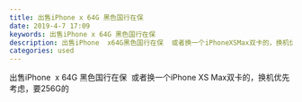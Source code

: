 ```yaml
---
title: 出售iPhone x 64G 黑色国行在保
date: 2019-4-7 17:09
keywords: 出售iPhone x 64G 黑色国行在保
description: 出售iPhone  x64G黑色国行在保  或者换一个iPhoneXSMax双卡的，换机优先考虑，要256G的
categories: used
---
```

<td class="t_f" id="postmessage_3421841">

出售iPhone  x 64G 黑色国行在保  或者换一个iPhone XS Max双卡的，换机优先考虑，要256G的</td>
